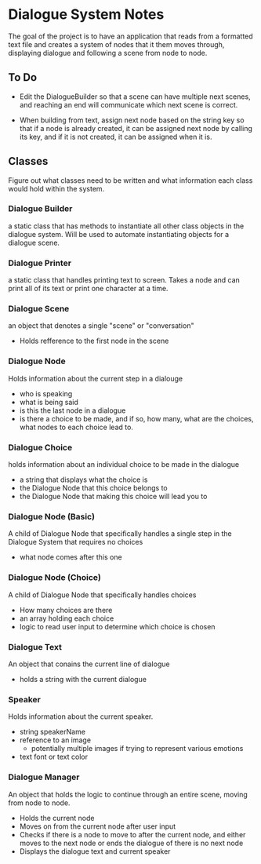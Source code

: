 # Dialogue System Notes
The goal of the project is to have an application that reads from a formatted text file and creates a system of nodes that it them moves through, displaying dialogue and following a scene from node to node. 

## To Do
- Edit the DialogueBuilder so that a scene can have multiple next scenes, and reaching an end will communicate which next scene is correct.

- When building from text, assign next node based on the string key so that if a node is already created, it can be assigned next node by calling its key, and if it is not created, it can be assigned when it is.

## Classes
Figure out what classes need to be written and what information each class would hold within the system.

### Dialogue Builder
a static class that has methods to instantiate all other class objects in the dialogue system. Will be used to automate instantiating objects for a dialogue scene.

### Dialogue Printer
a static class that handles printing text to screen. Takes a node and can print all of its text or print one character at a time.

### Dialogue Scene
an object that denotes a single "scene" or "conversation"
- Holds refference to the first node in the scene

### Dialogue Node
Holds information about the current step in a dialouge
- who is speaking
- what is being said
- is this the last node in a dialogue
- is there a choice to be made, and if so, how many, what are the choices, what nodes to each choice lead to.

### Dialogue Choice
holds information about an individual choice to be made in the dialogue
- a string that displays what the choice is
- the Dialogue Node that this choice belongs to
- the Dialogue Node that making this choice will lead you to

### Dialogue Node (Basic)
A child of Dialogue Node that specifically handles a single step in the Dialogue System that requires no choices
- what node comes after this one

### Dialogue Node (Choice)
A child of Dialogue Node that specifically handles choices
- How many choices are there
- an array holding each choice
- logic to read user input to determine which choice is chosen

### Dialogue Text
An object that conains the current line of dialogue
- holds a string with the current dialogue

### Speaker
Holds information about the current speaker.
- string speakerName
- reference to an image
    - potentially multiple images if trying to represent various emotions
- text font or text color

### Dialogue Manager
An object that holds the logic to continue through an entire scene, moving from node to node.
- Holds the current node
- Moves on from the current node after user input
- Checks if there is a node to move to after the current node, and either moves to the next node or ends the dialogue of there is no next node
- Displays the dialogue text and current speaker 